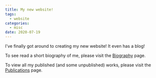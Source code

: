 ```yaml
---
title: My new website!
tags:
  - website
categories: 
  - misc
date: 2020-07-19
---
```


I've finally got around to creating my new website! It even has a blog!

To see read a short biography of me, please visit the [Biography](/biography) page.

To view all my published (and some unpublished) works, please visit the [Publications](/publications) page.
